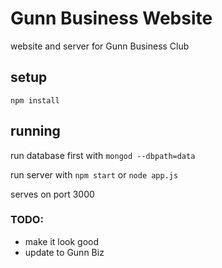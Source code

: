 # Gunn Business Website
website and server for Gunn Business Club

## setup
```
npm install
```

## running
run database first with ```mongod --dbpath=data```

run server with ```npm start``` or ```node app.js```

serves on port 3000

### TODO:

- make it look good
- update to Gunn Biz
